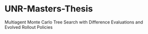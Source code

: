 # UNR-Masters-Thesis
Multiagent Monte Carlo Tree Search with Difference Evaluations and Evolved Rollout Policies
